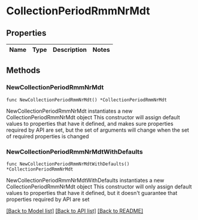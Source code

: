 # CollectionPeriodRmmNrMdt

## Properties

Name | Type | Description | Notes
------------ | ------------- | ------------- | -------------

## Methods

### NewCollectionPeriodRmmNrMdt

`func NewCollectionPeriodRmmNrMdt() *CollectionPeriodRmmNrMdt`

NewCollectionPeriodRmmNrMdt instantiates a new CollectionPeriodRmmNrMdt object
This constructor will assign default values to properties that have it defined,
and makes sure properties required by API are set, but the set of arguments
will change when the set of required properties is changed

### NewCollectionPeriodRmmNrMdtWithDefaults

`func NewCollectionPeriodRmmNrMdtWithDefaults() *CollectionPeriodRmmNrMdt`

NewCollectionPeriodRmmNrMdtWithDefaults instantiates a new CollectionPeriodRmmNrMdt object
This constructor will only assign default values to properties that have it defined,
but it doesn't guarantee that properties required by API are set


[[Back to Model list]](../README.md#documentation-for-models) [[Back to API list]](../README.md#documentation-for-api-endpoints) [[Back to README]](../README.md)


